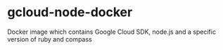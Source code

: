 # gcloud-node-docker
Docker image which contains Google Cloud SDK, node.js and a specific version of ruby and compass
